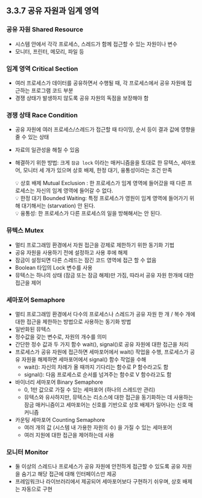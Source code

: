 ## 3.3.7 공유 자원과 임계 영역

### 공유 자원 Shared Resource

- 시스템 안에서 각각 프로세스, 스레드가 함께 접근할 수 있는 자원이나 변수
- 모니터, 프린터, 메모리, 파일 등

### 임계 영역 Critical Section

- 여러 프로세스가 데이터를 공유하면서 수행될 때, 각 프로세스에서 공유 자원에 접근하는 프로그램 코드 부분
- 경쟁 상태가 발생하지 않도록 공유 자원의 독점을 보장해야 함

### 경쟁 상태 Race Condition

- 공유 자원에 여러 프로세스/스레드가 접근할 때 타이밍, 순서 등이 결과 값에 영향을 줄 수 있는 상태
- 자료의 일관성을 해칠 수 있음
- 해결하기 위한 방법: 크게 `잠금 lock` 이라는 매커니즘을을 토대로 한 뮤텍스, 세마포어, 모니터 세 개가 있으며  상호 배제, 한정 대기, 융통성이라는 조건 만족
    
    <aside>
    💡 상호 배제 Mutual Exclusion : 한 프로세스가 임계 영역에 들어갔을 때 다른 프로세스는 자신의 임계 영역에 들어갈 수 없다.
    
    </aside>
    
    <aside>
    💡 한정 대기 Bounded Waiting: 특정 프로세스가 영원이 임계 영역에 들어가기 위해 대기해서는 (starvation) 안 된다.
    
    </aside>
    
    <aside>
    💡 융통성: 한 프로세스가 다른 프로세스의 일을 방해해서는 안 된다.
    
    </aside>
    

### 뮤텍스 Mutex

- 멀티 프로그래밍 환경에서 자원 접근을 강제로 제한하기 위한 동기화 기법
- 공유 자원을 사용하기 전에 설정하고 사용 후에 해제
- 잠금이 설정되면 다른 스레드는 잠긴 코드 영역에 접근 할 수 없음
- Boolean 타입의 Lock 변수를 사용
- 뮤텍스는 하나의 상태 (잠금 또는 잠금 해제)만 가짐, 따라서 공유 자원 한개에 대한 접근을 제어

### 세마포어 Semaphore

- 멀티 프로그래밍 환경에서 다수의 프로세스나 스레드가 공유 자원 한 개 / 복수 개에 대한 접근을 제한하는 방법으로 사용하는 동기화 방법
- 일반화된 뮤텍스
- 정수값을 갖는 변수로, 자원의 개수를 의미
- 간단한 정수 값과 두 가지 함수 wait(), signal()로 공유 자원에 대한 접근을 처리
- 프로세스가 공유 자원에 접근하면 세마포어에서 wait() 작업을 수행, 프로세스가 공유 자원을 해제하면 세마포어에서 signal() 함수 작업을 수해
    - wait(): 자신의 차례가 올 때까지 기다리는 함수로 P 함수라고도 함
    - signal(): 다음 프로세스로 순서를 넘겨주는 함수로 V 함수라고도 함
- 바이너리 세마포어 Binary Semaphore
    - 0, 1만 값으로 가질 수 있는 세마포어 (하나의 스레드만 관리)
    - 뮤텍스와 유사하지만, 뮤텍스는 리소스에 대한 접근을 동기화하는 데 사용하는 잠금 매커니즘이고 세마포어는 신호를 기반으로 상호 배제가 일어나는 신호 매커니즘
- 카운팅 세마포어 Counting Semaphore
    - 여러 개의 값 (시스템 내 가용한 자원의 수) 을 가질 수 있는 세마포어
    - 여러 지원에 대한 접근을 제어하는데 사용

### 모니터 Monitor

- 둘 이상의 스레드나 프로세스가 공유 자원에 안전하게 접근할 수 있도록 공유 자원을 숨기고 해당 접근에 대해 인터페이스만 제공
- 프레임워크나 라이브러리에서 제공되어 세마포어보다 구현하기 쉬우며, 상호 배제는 자동으로 구현
